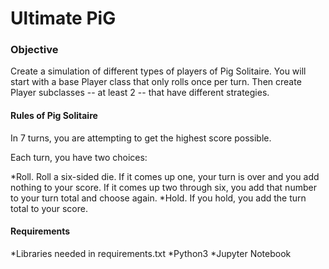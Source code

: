 # Ultimate PiG

### Objective
Create a simulation of different types of players of Pig Solitaire. You will start with a base Player class that only rolls once per turn. Then create Player subclasses -- at least 2 -- that have different strategies.

#### Rules of Pig Solitaire

In 7 turns, you are attempting to get the highest score possible.

Each turn, you have two choices:

*Roll. Roll a six-sided die. If it comes up one, your turn is over and you add nothing to your score. If it comes up two through six, you add that number to your turn total and choose again.
*Hold. If you hold, you add the turn total to your score.


#### Requirements
*Libraries needed in requirements.txt
*Python3
*Jupyter Notebook
 
